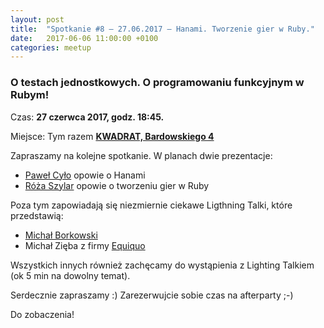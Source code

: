 ```yaml
---
layout: post
title:  "Spotkanie #8 – 27.06.2017 – Hanami. Tworzenie gier w Ruby."
date:   2017-06-06 11:00:00 +0100
categories: meetup
---
```


### O testach jednostkowych. O programowaniu funkcyjnym w Rubym!

Czas: **27 czerwca 2017, godz. 18:45.**

Miejsce: Tym razem **[KWADRAT, Bardowskiego
4](https://www.google.pl/maps/place/KWADRAT+-+Podkarpacka+Przestrze%C5%84+Kreatywna/@50.0419506,21.9941594,15z/data=!4m8!1m2!2m1!1skwadrat+rzesz%C3%B3w+bartowskiego!3m4!1s0x473cfb1d56edb3cb:0x8a0ba3e44d9c88e9!8m2!3d50.0415756!4d22.0091658)**

Zapraszamy na kolejne spotkanie. W planach dwie prezentacje:

* [Paweł Cyło](https://twitter.com/PawelCylo) opowie o Hanami
* [Róża Szylar](https://twitter.com/rozaszy) opowie o tworzeniu gier w Ruby

Poza tym zapowiadają się niezmiernie ciekawe Ligthning Talki, które
przedstawią:

* [Michał Borkowski](https://twitter.com/wielkiborsuk)
* Michał Zięba z firmy [Equiquo](https://equiqo.com/)

Wszystkich innych również zachęcamy do wystąpienia z Lighting Talkiem
(ok 5 min na dowolny temat). 

Serdecznie zapraszamy :) Zarezerwujcie sobie czas na afterparty ;-)

Do zobaczenia!
